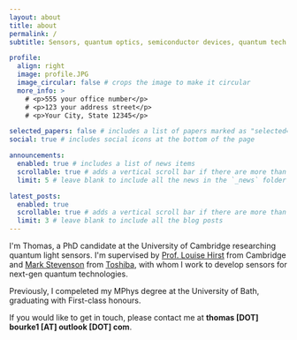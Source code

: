 ```yaml
---
layout: about
title: about
permalink: /
subtitle: Sensors, quantum optics, semiconductor devices, quantum tech

profile:
  align: right
  image: profile.JPG
  image_circular: false # crops the image to make it circular
  more_info: >
    # <p>555 your office number</p>
    # <p>123 your address street</p>
    # <p>Your City, State 12345</p>

selected_papers: false # includes a list of papers marked as "selected={true}"
social: true # includes social icons at the bottom of the page

announcements:
  enabled: true # includes a list of news items
  scrollable: true # adds a vertical scroll bar if there are more than 3 news items
  limit: 5 # leave blank to include all the news in the `_news` folder

latest_posts:
  enabled: true
  scrollable: true # adds a vertical scroll bar if there are more than 3 new posts items
  limit: 3 # leave blank to include all the blog posts
---
```


I'm Thomas, a PhD candidate at the University of Cambridge researching quantum light sensors. I'm supervised by [Prof. Louise Hirst](https://www.phy.cam.ac.uk/profile/prof-louise-hirst/) from Cambridge and [Mark Stevenson](https://scholar.google.com/citations?user=DR9KmDwAAAAJ&hl=en&oi=ao) from [Toshiba](https://www.toshiba.eu/quantum/), with whom I work to develop sensors for next-gen quantum technologies.

Previously, I compeleted my MPhys degree at the University of Bath, graduating with First-class honours. 

If you would like to get in touch, please contact me at **thomas [DOT] bourke1 [AT] outlook [DOT] com**.
